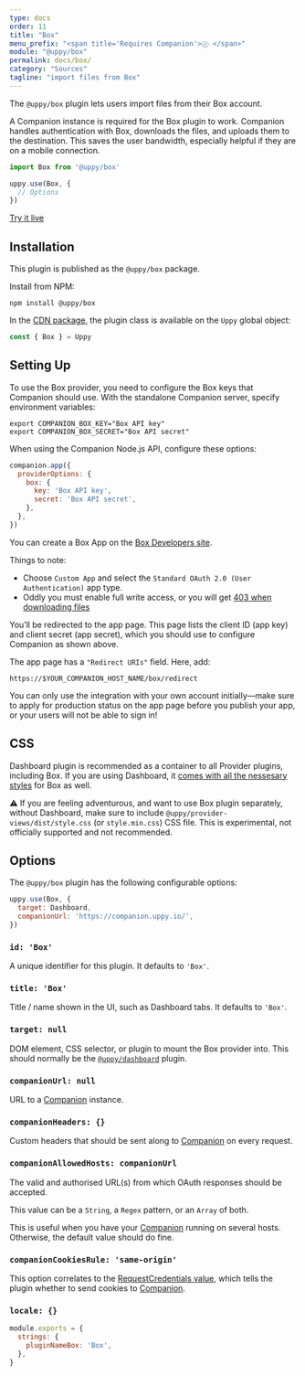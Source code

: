 ```yaml
---
type: docs
order: 11
title: "Box"
menu_prefix: "<span title='Requires Companion'>ⓒ </span>"
module: "@uppy/box"
permalink: docs/box/
category: "Sources"
tagline: "import files from Box"
---
```


The `@uppy/box` plugin lets users import files from their Box account.

A Companion instance is required for the Box plugin to work. Companion handles authentication with Box, downloads the files, and uploads them to the destination. This saves the user bandwidth, especially helpful if they are on a mobile connection.

```js
import Box from '@uppy/box'

uppy.use(Box, {
  // Options
})
```

<a class="TryButton" href="/examples/dashboard/">Try it live</a>

## Installation

This plugin is published as the `@uppy/box` package.

Install from NPM:

```shell
npm install @uppy/box
```

In the [CDN package](/docs/#With-a-script-tag), the plugin class is available on the `Uppy` global object:

```js
const { Box } = Uppy
```

## Setting Up

To use the Box provider, you need to configure the Box keys that Companion should use. With the standalone Companion server, specify environment variables:

```shell
export COMPANION_BOX_KEY="Box API key"
export COMPANION_BOX_SECRET="Box API secret"
```

When using the Companion Node.js API, configure these options:

```js
companion.app({
  providerOptions: {
    box: {
      key: 'Box API key',
      secret: 'Box API secret',
    },
  },
})
```

You can create a Box App on the [Box Developers site](https://app.box.com/developers/console).

Things to note:

* Choose `Custom App` and select the `Standard OAuth 2.0 (User Authentication)` app type.
* Oddly you must enable full write access, or you will get [403 when downloading files](https://support.box.com/hc/en-us/community/posts/360049195613-403-error-while-file-download-API-Call)

You’ll be redirected to the app page. This page lists the client ID (app key) and client secret (app secret), which you should use to configure Companion as shown above.

The app page has a `"Redirect URIs"` field. Here, add:

    https://$YOUR_COMPANION_HOST_NAME/box/redirect

You can only use the integration with your own account initially—make sure to apply for production status on the app page before you publish your app, or your users will not be able to sign in!

## CSS

Dashboard plugin is recommended as a container to all Provider plugins, including Box. If you are using Dashboard, it [comes with all the nessesary styles](/docs/dashboard/#CSS) for Box as well.

⚠️ If you are feeling adventurous, and want to use Box plugin separately, without Dashboard, make sure to include `@uppy/provider-views/dist/style.css` (or `style.min.css`) CSS file. This is experimental, not officially supported and not recommended.

## Options

The `@uppy/box` plugin has the following configurable options:

```js
uppy.use(Box, {
  target: Dashboard,
  companionUrl: 'https://companion.uppy.io/',
})
```

### `id: 'Box'`

A unique identifier for this plugin. It defaults to `'Box'`.

### `title: 'Box'`

Title / name shown in the UI, such as Dashboard tabs. It defaults to `'Box'`.

### `target: null`

DOM element, CSS selector, or plugin to mount the Box provider into. This should normally be the [`@uppy/dashboard`](/docs/dashboard) plugin.

### `companionUrl: null`

URL to a [Companion](/docs/companion) instance.

### `companionHeaders: {}`

Custom headers that should be sent along to [Companion](/docs/companion) on every request.

### `companionAllowedHosts: companionUrl`

The valid and authorised URL(s) from which OAuth responses should be accepted.

This value can be a `String`, a `Regex` pattern, or an `Array` of both.

This is useful when you have your [Companion](/docs/companion) running on several hosts. Otherwise, the default value should do fine.

### `companionCookiesRule: 'same-origin'`

This option correlates to the [RequestCredentials value](https://developer.mozilla.org/en-US/docs/Web/API/Request/credentials), which tells the plugin whether to send cookies to [Companion](/docs/companion).

### `locale: {}`

<!-- eslint-disable no-restricted-globals, no-multiple-empty-lines -->

```js
module.exports = {
  strings: {
    pluginNameBox: 'Box',
  },
}

```
